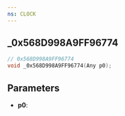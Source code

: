 ```yaml
---
ns: CLOCK
---
```

## _0x568D998A9FF96774

```c
// 0x568D998A9FF96774
void _0x568D998A9FF96774(Any p0);
```

## Parameters
* **p0**:
